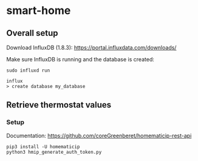 # smart-home

## Overall setup
Download InfluxDB (1.8.3): https://portal.influxdata.com/downloads/

Make sure InfluxDB is running and the database is created:
```
sudo influxd run 

influx
> create database my_database

```


## Retrieve thermostat values

### Setup
Documentation: https://github.com/coreGreenberet/homematicip-rest-api

```
pip3 install -U homematicip 
python3 hmip_generate_auth_token.py
```





